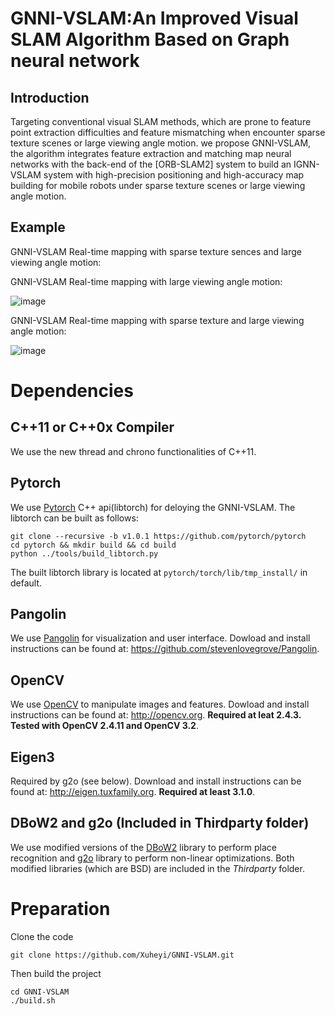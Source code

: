 # GNNI-VSLAM:An Improved Visual SLAM Algorithm Based on Graph neural network

## Introduction
Targeting conventional visual SLAM methods, which are prone to feature point extraction difficulties and feature mismatching when encounter sparse texture scenes or large viewing angle motion. we propose GNNI-VSLAM, the algorithm integrates feature extraction and matching map neural networks with the back-end of the [ORB-SLAM2] system to build an IGNN-VSLAM system with high-precision positioning and high-accuracy map building for mobile robots under sparse texture scenes or large viewing angle motion.

## Example
GNNI-VSLAM Real-time mapping with sparse texture sences and large viewing angle motion:

GNNI-VSLAM Real-time mapping with large viewing angle motion:

![image](https://github.com/Xuheyi/GNNI-VSLAM/blob/main/1.gif)

GNNI-VSLAM Real-time mapping with sparse texture and large viewing angle motion:

![image](https://github.com/Xuheyi/GNNI-VSLAM/blob/main/2.gif)

# Dependencies

## C++11 or C++0x Compiler
We use the new thread and chrono functionalities of C++11.

## Pytorch
We use [Pytorch](https://github.com/pytorch/pytorch) C++ api(libtorch) for deloying the GNNI-VSLAM. 
The libtorch can be built as follows:
```
git clone --recursive -b v1.0.1 https://github.com/pytorch/pytorch
cd pytorch && mkdir build && cd build
python ../tools/build_libtorch.py
```
The built libtorch library is located at ```pytorch/torch/lib/tmp_install/``` in default.

## Pangolin
We use [Pangolin](https://github.com/stevenlovegrove/Pangolin) for visualization and user interface. Dowload and install instructions can be found at: https://github.com/stevenlovegrove/Pangolin.

## OpenCV
We use [OpenCV](http://opencv.org) to manipulate images and features. Dowload and install instructions can be found at: http://opencv.org. **Required at leat 2.4.3. Tested with OpenCV 2.4.11 and OpenCV 3.2**.

## Eigen3
Required by g2o (see below). Download and install instructions can be found at: http://eigen.tuxfamily.org. **Required at least 3.1.0**.

## DBoW2 and g2o (Included in Thirdparty folder)
We use modified versions of the [DBoW2](https://github.com/dorian3d/DBoW2) library to perform place recognition and [g2o](https://github.com/RainerKuemmerle/g2o) library to perform non-linear optimizations. Both modified libraries (which are BSD) are included in the *Thirdparty* folder.

# Preparation
Clone the code
```
git clone https://github.com/Xuheyi/GNNI-VSLAM.git
```
Then build the project 
```
cd GNNI-VSLAM
./build.sh

```
